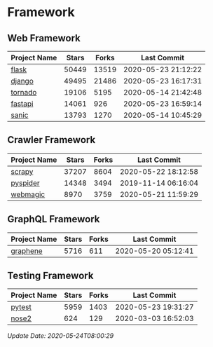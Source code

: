 # Framework

## Web Framework

| Project Name | Stars | Forks | Last Commit |
| ------------ | ----- | ----- | ----------- |
| [flask](https://github.com/pallets/flask) | 50449 | 13519 | 2020-05-23 21:12:22 |
| [django](https://github.com/django/django) | 49495 | 21486 | 2020-05-23 16:17:31 |
| [tornado](https://github.com/tornadoweb/tornado) | 19106 | 5195 | 2020-05-14 21:42:48 |
| [fastapi](https://github.com/tiangolo/fastapi) | 14061 | 926 | 2020-05-23 16:59:14 |
| [sanic](https://github.com/huge-success/sanic) | 13793 | 1270 | 2020-05-14 10:45:29 |

## Crawler Framework

| Project Name | Stars | Forks | Last Commit |
| ------------ | ----- | ----- | ----------- |
| [scrapy](https://github.com/scrapy/scrapy) | 37207 | 8604 | 2020-05-22 18:12:58 |
| [pyspider](https://github.com/binux/pyspider) | 14348 | 3494 | 2019-11-14 06:16:04 |
| [webmagic](https://github.com/code4craft/webmagic) | 8970 | 3759 | 2020-05-21 11:59:29 |

## GraphQL Framework

| Project Name | Stars | Forks | Last Commit |
| ------------ | ----- | ----- | ----------- |
| [graphene](https://github.com/graphql-python/graphene) | 5716 | 611 | 2020-05-20 05:12:41 |

## Testing Framework

| Project Name | Stars | Forks | Last Commit |
| ------------ | ----- | ----- | ----------- |
| [pytest](https://github.com/pytest-dev/pytest) | 5959 | 1403 | 2020-05-23 19:31:27 |
| [nose2](https://github.com/nose-devs/nose2) | 624 | 129 | 2020-03-03 16:52:03 |

*Update Date: 2020-05-24T08:00:29*